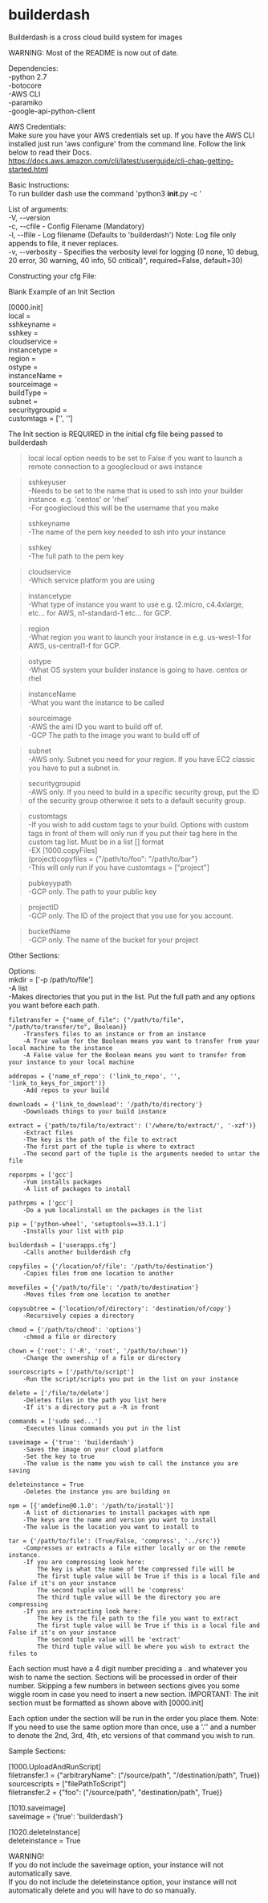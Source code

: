 # builderdash
Builderdash is a cross cloud build system for images

WARNING: Most of the README is now out of date.

Dependencies:  
	-python 2.7  
	-botocore  
	-AWS CLI  
	-paramiko  
	-google-api-python-client  
  
AWS Credentials:  
	Make sure you have your AWS credentials set up.  If you have the AWS CLI installed just run 'aws configure' from the command line.
	Follow the link below to read their Docs.  
	https://docs.aws.amazon.com/cli/latest/userguide/cli-chap-getting-started.html  

Basic Instructions:  
	To run builder dash use the command 'python3 __init__.py -c <cfgFileName>'  
  
List of arguments:  
	-V, --version  
	-c, --cfile - Config Filename (Mandatory)  
	-l, --lfile - Log filename (Defaults to 'builderdash')  Note: Log file only appends to file, it never replaces.  
 	-v, --verbosity - Specifies the verbosity level for logging (0 none, 10 debug, 20 error, 30 warning, 40 info, 50 critical)", required=False, default=30)  

Constructing your cfg File:  
  
Blank Example of an Init Section  
  
[0000.init]  
local =  
sshkeyname =   
sshkey =  
cloudservice =   
instancetype =  
region =  
ostype =  
instanceName =  
sourceimage =  
buildType =  
subnet =  
securitygroupid =  
customtags = ['', '']  
  
The Init section is REQUIRED in the initial cfg file being passed to builderdash  

>local local option needs to be set to False if you want to launch a remote connection to a googlecloud or aws instance  
  
>sshkeyuser  
	-Needs to be set to the name that is used to ssh into your builder instance.  e.g. 'centos' or 'rhel'  
	-For googlecloud this will be the username that you make  

>sshkeyname  
	-The name of the pem key needed to ssh into your instance  
  
>sshkey  
	-The full path to the pem key  
  
>cloudservice  
	-Which service platform you are using  
  
>instancetype  
	-What type of instance you want to use e.g. t2.micro, c4.4xlarge, etc... for AWS, n1-standard-1 etc... for GCP.  
  
>region  
	-What region you want to launch your instance in e.g. us-west-1 for AWS, us-central1-f for GCP.  
  
>ostype  
	-What OS system your builder instance is going to have.  centos or rhel  
  
>instanceName  
	-What you want the instance to be called  
  
>sourceimage  
	-AWS the ami ID you want to build off of.  
	-GCP The path to the image you want to build off of  
  
>subnet  
	-AWS only. Subnet you need for your region.  If you have EC2 classic you have to put a subnet in.  
  
>securitygroupid  
	-AWS only. If you need to build in a specific security group, put the ID of the security group otherwise it sets to a default security group.  
  
>customtags  
	-If you wish to add custom tags to your build.  Options with custom tags in front of them will only run if you put their tag here in the custom tag list.  Must be in a list [] format  
	-EX   [1000.copyFiles]  
		  (project)copyfiles = {"/path/to/foo": "/path/to/bar"}  
	-This will only run if you have     customtags = ["project"]  
  
>pubkeyypath  
	-GCP only.  The path to your public key  
  
>projectID  
	-GCP only.  The ID of the project that you use for you account.  
  
>bucketName  
	-GCP only.  The name of the bucket for your project  
  
  
Other Sections:  
  
Options:  
	mkdir = ['-p /path/to/file']  
		-A list  
		-Makes directories that you put in the list.  Put the full path and any options you want before each path.  
  
	filetransfer = {"name_of_file": ("/path/to/file", "/path/to/transfer/to", Boolean)}  
		-Transfers files to an instance or from an instance  
		-A True value for the Boolean means you want to transfer from your local machine to the instance  
		-A False value for the Boolean means you want to transfer from your instance to your local machine  
  
	addrepos = {'name_of_repo': ('link_to_repo', '', 'link_to_keys_for_import')}  
		-Add repos to your build  
  
	downloads = {'link_to_download': '/path/to/directory'}  
		-Downloads things to your build instance  
  
	extract = {'path/to/file/to/extract': ('/where/to/extract/', '-xzf')}  
		-Extract files  
		-The key is the path of the file to extract  
		-The first part of the tuple is where to extract  
		-The second part of the tuple is the arguments needed to untar the file  
  
	reporpms = ['gcc']  
		-Yum installs packages  
		-A list of packages to install  
  
	pathrpms = ['gcc']  
		-Do a yum localinstall on the packages in the list  
  
	pip = ['python-wheel', 'setuptools==33.1.1']  
		-Installs your list with pip  
  
	builderdash = ['userapps.cfg']  
		-Calls another builderdash cfg  
  
	copyfiles = {'/location/of/file': '/path/to/destination'}  
		-Copies files from one location to another  
  
	movefiles = {'/path/to/file': '/path/to/destination'}  
		-Moves files from one location to another  
  
	copysubtree = {'location/of/directory': 'destination/of/copy'}  
		-Recursively copies a directory  
  
	chmod = {'/path/to/chmod': 'options'}  
		-chmod a file or directory  
  
	chown = {'root': ('-R', 'root', '/path/to/chown')}  
		-Change the ownership of a file or directory  
  
	sourcescripts = ['/path/to/script']  
		-Run the script/scripts you put in the list on your instance  
  
	delete = ['/file/to/delete']  
		-Deletes files in the path you list here  
		-If it's a directory put a -R in front  
  
	commands = ['sudo sed...']  
		-Executes linux commands you put in the list  
  
	saveimage = {'true': 'builderdash'}  
		-Saves the image on your cloud platform  
		-Set the key to true  
		-The value is the name you wish to call the instance you are saving  
  
	deleteinstance = True  
		-Deletes the instance you are building on  
  
	npm = [{'amdefine@0.1.0': '/path/to/install'}]  
		-A list of dictionaries to install packages with npm  
		-The keys are the name and version you want to install  
		-The value is the location you want to install to  
  
	tar = {'/path/to/file': (True/False, 'compress', '../src')}  
		-Compresses or extracts a file either locally or on the remote instance.  
		-If you are compressing look here:  
			The key is what the name of the compressed file will be  
			The first tuple value will be True if this is a local file and False if it's on your instance  
			The second tuple value will be 'compress'  
			The third tuple value will be the directory you are compressing  
		-If you are extracting look here:  
			The key is the file path to the file you want to extract  
			The first tuple value will be True if this is a local file and False if it's on your instance  
			The second tuple value will be 'extract'  
			The third tuple value will be where you wish to extract the files to  
  
  
Each section must have a 4 digit number preciding a . and whatever you wish to name the section.  Sections will be processed in order of their number.  Skipping a few numbers in between sections gives you some wiggle room in case you need to insert a new section.  IMPORTANT:  The init section must be formatted as shown above with [0000.init]   
  
Each option under the section will be run in the order you place them.  Note:  If you need to use the same option more than once, use a '.'' and a number to denote the 2nd, 3rd, 4th, etc versions of that command you wish to run.  
  
Sample Sections:  
  
[1000.UploadAndRunScript]  
filetransfer.1 = {"arbitraryName": ("/source/path", "/destination/path", True)}  
sourcescripts = ["filePathToScript"]  
filetransfer.2 = {"foo": ("/source/path", "destination/path", True)}  
  
[1010.saveimage]  
saveimage = {'true': 'builderdash'}  
  
[1020.deleteInstance]  
deleteinstance = True  

WARNING!  
If you do not include the saveimage option, your instance will not automatically save.  
If you do not include the deleteinstance option, your instance will not automatically delete and you will have to do so manually.  
